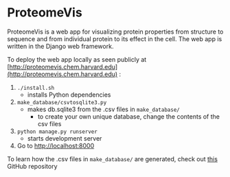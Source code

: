 # ProteomeVis

ProteomeVis is a web app for visualizing protein properties from structure to sequence and from individual protein to its effect in the cell. The web app is written in the Django web framework. 

To deploy the web app locally as seen publicly at [http://proteomevis.chem.harvard.edu](http://proteomevis.chem.harvard.edu) :

1. `./install.sh`
	* installs Python dependencies
2. `make_database/csvtosqlite3.py`
	* makes db.sqlite3 from the .csv files in `make_database/`
		* to create your own unique database, change the contents of the csv files
3. `python manage.py runserver`
	* starts development server
4. Go to [http://localhost:8000](http://localhost:8000)

To learn how the .csv files in `make_database/` are generated, check out [this](https://github.com/rrazban/proteomevis_scripts) GitHub repository
